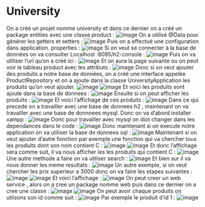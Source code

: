 # University
On a créé un projet nomme university et dans ce dernier on a créé un package entities avec une classe product :
![image](https://github.com/baayaouiimane/TP2/assets/167249908/3d13c794-4589-48df-87fb-c25fb2febbb7)
On a utilisé @Data pour générer les getters et setters :
![image](https://github.com/baayaouiimane/TP2/assets/167249908/2cd9778d-159d-434c-b9f0-0559bbbee05e)
Puis on a effectué une configuration dans application. properties :
![image](https://github.com/baayaouiimane/TP2/assets/167249908/10c148ad-0806-4604-a880-d4ff8dd34cec)
Si on veut se connecter à la base de données on va consulter Localhost :8085/h2-console :
![image](https://github.com/baayaouiimane/TP2/assets/167249908/7414a874-1a6e-47a0-b6c1-b6dbd12630f3)
Puis on va utiliser l’url qu’on a créé ici :
![image](https://github.com/baayaouiimane/TP2/assets/167249908/ad00f84a-a297-4075-98c3-6f60f1ba4f93)
Et on aura la page suivante ou on peut voir le tableau product avec les attributs :
![image](https://github.com/baayaouiimane/TP2/assets/167249908/ce9ec717-1bca-4800-a7b1-3c460c07fbff)
Donc si on veut ajouter des produits a notre base de données, on a créé une interface appelée ProductRepository et on a ajoute dans la classe UniversityApplication les produits qu’on veut ajouter.
![image](https://github.com/baayaouiimane/TP2/assets/167249908/4bf9cbfd-c11e-4daf-875a-da8bebef9f5d)
![image](https://github.com/baayaouiimane/TP2/assets/167249908/8149fed4-70aa-4337-926c-5486794d0359)
 Et voici les produits sont ajoute dans la base de donnees :
 ![image](https://github.com/baayaouiimane/TP2/assets/167249908/d4dfccb0-1ccc-4b4f-af5f-e4fae403e7d7)
 Ensuite si on peut afficher les produits :
 ![image](https://github.com/baayaouiimane/TP2/assets/167249908/3d21fa99-4778-442f-9a0a-02cdd826e310)
 Et voici l’affichage de ces produits :
 ![image](https://github.com/baayaouiimane/TP2/assets/167249908/f0ece784-feb7-44b9-8885-11c52f48440a)
 Dans ce qui precede on a travailler avec une base de donnees h2 , maintenant on va travailler avec une base de donnnees  mysql. Donc on va d’abord installer xampp :
![image](https://github.com/baayaouiimane/TP2/assets/167249908/8211893a-7869-454c-a993-cb6c95465140)
Donc pour travailler avec mysql on diot changer dans les dependances dans le code :
![image](https://github.com/baayaouiimane/TP2/assets/167249908/cd63aff1-1165-4fee-8910-dc0cf60945c5)
Donc maintenant si on execute notre application on va utiliser la base de donnees sql :
![image](https://github.com/baayaouiimane/TP2/assets/167249908/aad33498-124f-4fac-8919-29b6d186a5e8)
Maintenant si on veut ajouter d’autre fonction par exemple une fonction qui va chercher tous les produits dont son nom contient C : 
![image](https://github.com/baayaouiimane/TP2/assets/167249908/b283f739-12d0-43ba-b6ca-7e297eb7452e)
![image](https://github.com/baayaouiimane/TP2/assets/167249908/8118d7aa-0eb7-442d-ae2a-2f7d2baf7085)
Et donc l’affichage sera comme suit, il va nous afficher les les produits qui contient C :
![image](https://github.com/baayaouiimane/TP2/assets/167249908/3878e817-31fe-41c2-80a3-5aa47ae71392)
Une autre methode a faire on va utiliser search :
![image](https://github.com/baayaouiimane/TP2/assets/167249908/7e6c9e6b-04e5-4ffd-bd6d-78ce8e73e3c3)
Et bien sur il va nous donner les meme resultats :
![image](https://github.com/baayaouiimane/TP2/assets/167249908/9dad9e4b-bd6f-406b-8980-706f0302082f)
Un autre exemple, si on veut chercher les prix superieur a 3000 donc on va faire les etapes suivantes :
![image](https://github.com/baayaouiimane/TP2/assets/167249908/b9e1af07-9447-44e9-b1bc-d30f8a4688b4)
![image](https://github.com/baayaouiimane/TP2/assets/167249908/076c646f-70b8-409d-92ed-479f246dc403)
Et voici l’affichage :
![image](https://github.com/baayaouiimane/TP2/assets/167249908/6a69963f-c132-481e-ad75-607de23623c7)
On peut creer un web service , alors on a cree un package nomme web puis dans ce dernier on a cree une classe :
![image](https://github.com/baayaouiimane/TP2/assets/167249908/b6444510-44a9-419c-8365-b18986f4b00c)
![image](https://github.com/baayaouiimane/TP2/assets/167249908/44f01533-a87e-410c-b9b8-206f2b2ddba1)
On peut avoir chaque produits on utlisons son id comme suit :
![image](https://github.com/baayaouiimane/TP2/assets/167249908/ae12f4da-6d19-4a85-abf7-79463533d25c)
Par exemple le produit d’id 1 :
![image](https://github.com/baayaouiimane/TP2/assets/167249908/88ddeb06-b7f4-4a17-918b-8ff31cd4cf24)













 
























 
























